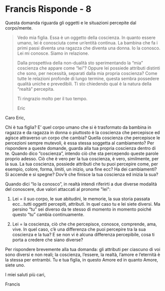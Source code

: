 # Francis Risponde - 8

Questa domanda riguarda gli oggetti e le situazioni percepite dal corpo/mente.

>Vedo mia figlia. Essa è un oggetto della coscienza. In quanto essere umano, lei è conosciuta come un’entità continua. La bambina che fa i primi passi diventa una ragazza che diventa una donna. Io la conosco. Lei mi conosce. Siamo in relazione.
>
>Dalla prospettiva della non-dualità sto sperimentando la “mia” coscienza che appare come “lei”? Oppure lei possiede attributi distinti che sono, per necessità, separati dalla mia propria coscienza? Come tutte le relazioni profonde di lungo termine, questa sembra possedere qualità uniche e prevedibili. Ti sto chiedendo qual è la natura della “realtà” percepita.
>
>Ti ringrazio molto per il tuo tempo.
>
>Eric

Caro Eric,

Chi è tua figlia? E’ quel corpo umano che si è trasformato da bambina in ragazza e da ragazza in donna o piuttosto è la coscienza che percepisce ed agisce attraverso un corpo che cambia? Quella coscienza che percepisce le percezioni sempre mutevoli, è essa stessa soggetta al cambiamento? Per rispondere a queste domande, guarda alla tua propria coscienza dentro di te. Quando dico “coscienza”, intendo ciò che sta percependo queste parole proprio adesso. Ciò che è vero per la tua coscienza, è vero, similmente, per la sua. La tua coscienza, possiede attributi che tu puoi percepire come, per esempio, colore, forma, limiti, un inizio, una fine ecc? Ha dei cambiamenti? Si accende e si spegne? Dov’è che finisce la tua coscienza ed inizia la sua?

Quando dici “Io la conosco”, in realtà intendi riferirti a due diverse modalità del conoscere, due valori attaccati al pronome "lei":

1. Lei = il suo corpo, le sue abitudini, le memorie, la sua storia passata ecc…tutti oggetti percepiti, attributi. In quel caso tu e lei siete diversi. Ma persino “tu” sei diverso da te stesso di momento in momento poiché questo “tu” cambia continuamente.

2. Lei = la coscienza, ciò che che percepisce, conosce, comprende, ama, vive. In quel caso, c’è una differenza che puoi percepire tra la sua coscienza e la tua? E se non vi è alcuna differenza percepibile, cosa ti porta a credere che siano diverse?

Per rispondere brevemente alla tua domanda: gli attributi per ciascuno di voi sono diversi e non reali; la coscienza, l’essere, la realtà, l’amore e l’eternità è la stessa per entrambi. Tu e tua figlia, in questo Amore ed in quanto Amore, siete uno.

I miei saluti più cari,

Francis

